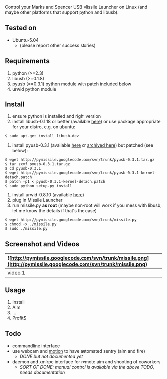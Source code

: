 Control your Marks and Spencer USB Missile Launcher on Linux (and maybe other platforms that support python and libusb).


## Tested on ##

  * Ubuntu-5.04
    * (please report other success stories)

## Requirements ##

  1. python (>=2.3)
  1. libusb (>=0.1.8)
  1. pyusb (==0.3.1) python module with patch included below
  1. urwid python module

## Install ##

  1. ensure python is installed and right version
  1. install libusb-0.1.18 or better (available [here](http://libusb.sourceforge.net/)) or use package appropriate for your distro, e.g. on ubuntu:
```
$ sudo apt-get install libusb-dev
```
  1. install pyusb-0.3.1 (available [here](http://sourceforge.net/projects/pyusb/) or [archived here](http://pymissile.googlecode.com/svn/trunk/pyusb-0.3.1.tar.gz)) but patched (see below):
```
$ wget http://pymissile.googlecode.com/svn/trunk/pyusb-0.3.1.tar.gz
$ tar zxvf pyusb-0.3.1.tar.gz
$ cd pyusb-0.3.1
$ wget http://pymissile.googlecode.com/svn/trunk/pyusb-0.3.1-kernel-detach.patch
$ patch -p1 < pyusb-0.3.1-kernel-detach.patch
$ sudo python setup.py install
```
  1. install urwid-0.8.10 (available [here](http://excess.org/urwid/))
  1. plug in Missile Launcher
  1. run missile.py **as root** (maybe non-root will work if you mess with libusb, let me know the details if that's the case)
```
$ wget http://pymissile.googlecode.com/svn/trunk/missile.py 
$ chmod +x ./missile.py
$ sudo ./missile.py
```

## Screenshot and Videos ##

| ![http://pymissile.googlecode.com/svn/trunk/missile.png](http://pymissile.googlecode.com/svn/trunk/missile.png) |
|:----------------------------------------------------------------------------------------------------------------|
| [video 1](http://video.google.com/videoplay?docid=-5930393724587911462) | [video 2](http://video.google.com/videoplay?docid=8706152362255714044) |

## Usage ##

  1. Install
  1. Aim
  1. ...
  1. Profit$

## Todo ##

  * commandline interface
  * use webcam and [motion](http://motion.sourceforge.net/) to have automated sentry (aim and fire)
    * _DONE but not documented yet_
  * daemon and xmlrpc interface for remote aim and shooting of coworkers
    * _SORT OF DONE: manual control is available via the above TODO, needs documentation_